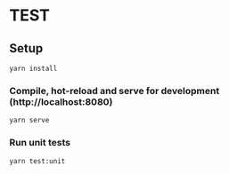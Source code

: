 # TEST

## Setup
```
yarn install
```

### Compile, hot-reload and serve for development (http://localhost:8080)
```
yarn serve
```

### Run unit tests
```
yarn test:unit
```